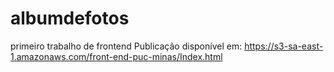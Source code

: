 # albumdefotos
primeiro trabalho de frontend
Publicação disponível em: https://s3-sa-east-1.amazonaws.com/front-end-puc-minas/Index.html
